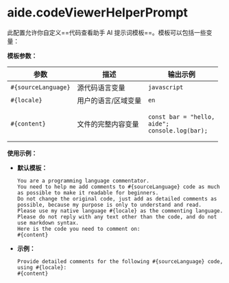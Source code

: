 # aide.codeViewerHelperPrompt

此配置允许你自定义==代码查看助手 AI 提示词模板==。模板可以包括一些变量：

**模板参数：**

| 参数                | 描述                | 输出示例                                                                                   |
| ------------------- | ------------------- | ------------------------------------------------------------------------------------------ |
| `#{sourceLanguage}` | 源代码语言变量      | `javascript`                                                                               |
| `#{locale}`         | 用户的语言/区域变量 | `en`                                                                                       |
| `#{content}`        | 文件的完整内容变量  | <pre lang="javascript"><code>const bar = "hello, aide";<br/>console.log(bar);</code></pre> |

**使用示例：**

- **默认模板：**

  ```plaintext
  You are a programming language commentator.
  You need to help me add comments to #{sourceLanguage} code as much as possible to make it readable for beginners.
  Do not change the original code, just add as detailed comments as possible, because my purpose is only to understand and read.
  Please use my native language #{locale} as the commenting language.
  Please do not reply with any text other than the code, and do not use markdown syntax.
  Here is the code you need to comment on:
  #{content}
  ```

- **示例：**

  ```plaintext
  Provide detailed comments for the following #{sourceLanguage} code, using #{locale}:
  #{content}
  ```

